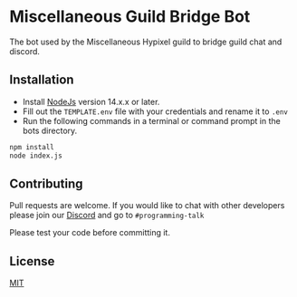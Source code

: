 # Miscellaneous Guild Bridge Bot

The bot used by the Miscellaneous Hypixel guild to bridge guild chat and discord.

## Installation

* Install [NodeJs](https://nodejs.org/en/) version 14.x.x or later. 
* Fill out the `TEMPLATE.env` file with your credentials and rename it to `.env`
* Run the following commands in a terminal or command prompt in the bots directory.

```bash
npm install
node index.js
```

## Contributing
Pull requests are welcome. If you would like to chat with other developers please join our [Discord](https://discord.gg/dEsfnJkQcq) and go to `#programming-talk`

Please test your code before committing it.
## License
[MIT](https://choosealicense.com/licenses/mit/)